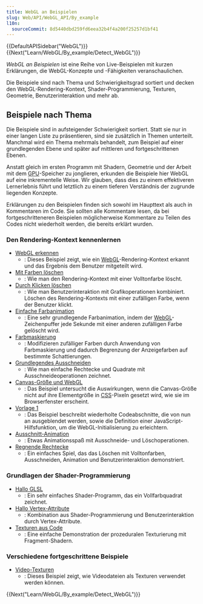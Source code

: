 ```yaml
---
title: WebGL an Beispielen
slug: Web/API/WebGL_API/By_example
l10n:
  sourceCommit: 8d5440dbd259fd6eea32b4f4a200f25257d1bf41
---
```


{{DefaultAPISidebar("WebGL")}}{{Next("Learn/WebGL/By_example/Detect_WebGL")}}

_WebGL an Beispielen_ ist eine Reihe von Live-Beispielen mit kurzen Erklärungen, die WebGL-Konzepte und -Fähigkeiten veranschaulichen.

Die Beispiele sind nach Thema und Schwierigkeitsgrad sortiert und decken den WebGL-Rendering-Kontext, Shader-Programmierung, Texturen, Geometrie, Benutzerinteraktion und mehr ab.

## Beispiele nach Thema

Die Beispiele sind in aufsteigender Schwierigkeit sortiert. Statt sie nur in einer langen Liste zu präsentieren, sind sie zusätzlich in Themen unterteilt. Manchmal wird ein Thema mehrmals behandelt, zum Beispiel auf einer grundlegenden Ebene und später auf mittleren und fortgeschrittenen Ebenen.

Anstatt gleich im ersten Programm mit Shadern, Geometrie und der Arbeit mit dem [GPU](/de/docs/Glossary/GPU)-Speicher zu jonglieren, erkunden die Beispiele hier WebGL auf eine inkrementelle Weise. Wir glauben, dass dies zu einem effektiveren Lernerlebnis führt und letztlich zu einem tieferen Verständnis der zugrunde liegenden Konzepte.

Erklärungen zu den Beispielen finden sich sowohl im Haupttext als auch in Kommentaren im Code. Sie sollten alle Kommentare lesen, da bei fortgeschritteneren Beispielen möglicherweise Kommentare zu Teilen des Codes nicht wiederholt werden, die bereits erklärt wurden.

### Den Rendering-Kontext kennenlernen

- [WebGL erkennen](/de/docs/Web/API/WebGL_API/By_example/Detect_WebGL)
  - : Dieses Beispiel zeigt, wie ein [WebGL](/de/docs/Glossary/WebGL)-Rendering-Kontext erkannt und das Ergebnis dem Benutzer mitgeteilt wird.
- [Mit Farben löschen](/de/docs/Web/API/WebGL_API/By_example/Clearing_with_colors)
  - : Wie man den Rendering-Kontext mit einer Volltonfarbe löscht.
- [Durch Klicken löschen](/de/docs/Web/API/WebGL_API/By_example/Clearing_by_clicking)
  - : Wie man Benutzerinteraktion mit Grafikoperationen kombiniert. Löschen des Rendering-Kontexts mit einer zufälligen Farbe, wenn der Benutzer klickt.
- [Einfache Farbanimation](/de/docs/Web/API/WebGL_API/By_example/Simple_color_animation)
  - : Eine sehr grundlegende Farbanimation, indem der [WebGL](/de/docs/Glossary/WebGL)-Zeichenpuffer jede Sekunde mit einer anderen zufälligen Farbe gelöscht wird.
- [Farbmaskierung](/de/docs/Web/API/WebGL_API/By_example/Color_masking)
  - : Modifizieren zufälliger Farben durch Anwendung von Farbmaskierung und dadurch Begrenzung der Anzeigefarben auf bestimmte Schattierungen.
- [Grundlegendes Ausschneiden](/de/docs/Web/API/WebGL_API/By_example/Basic_scissoring)
  - : Wie man einfache Rechtecke und Quadrate mit Ausschneideoperationen zeichnet.
- [Canvas-Größe und WebGL](/de/docs/Web/API/WebGL_API/By_example/Canvas_size_and_WebGL)
  - : Das Beispiel untersucht die Auswirkungen, wenn die Canvas-Größe nicht auf ihre Elementgröße in [CSS](/de/docs/Glossary/CSS)-Pixeln gesetzt wird, wie sie im Browserfenster erscheint.
- [Vorlage 1](/de/docs/Web/API/WebGL_API/By_example/Boilerplate_1)
  - : Das Beispiel beschreibt wiederholte Codeabschnitte, die von nun an ausgeblendet werden, sowie die Definition einer JavaScript-Hilfsfunktion, um die WebGL-Initialisierung zu erleichtern.
- [Ausschnitt-Animation](/de/docs/Web/API/WebGL_API/By_example/Scissor_animation)
  - : Etwas Animationsspaß mit Ausschneide- und Löschoperationen.
- [Regnende Rechtecke](/de/docs/Web/API/WebGL_API/By_example/Raining_rectangles)
  - : Ein einfaches Spiel, das das Löschen mit Volltonfarben, Ausschneiden, Animation und Benutzerinteraktion demonstriert.

### Grundlagen der Shader-Programmierung

- [Hallo GLSL](/de/docs/Web/API/WebGL_API/By_example/Hello_GLSL)
  - : Ein sehr einfaches Shader-Programm, das ein Vollfarbquadrat zeichnet.
- [Hallo Vertex-Attribute](/de/docs/Web/API/WebGL_API/By_example/Hello_vertex_attributes)
  - : Kombination aus Shader-Programmierung und Benutzerinteraktion durch Vertex-Attribute.
- [Texturen aus Code](/de/docs/Web/API/WebGL_API/By_example/Textures_from_code)
  - : Eine einfache Demonstration der prozeduralen Texturierung mit Fragment-Shadern.

### Verschiedene fortgeschrittene Beispiele

- [Video-Texturen](/de/docs/Web/API/WebGL_API/By_example/Video_textures)
  - : Dieses Beispiel zeigt, wie Videodateien als Texturen verwendet werden können.

{{Next("Learn/WebGL/By_example/Detect_WebGL")}}
